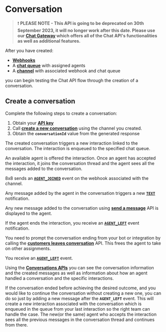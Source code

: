 # Conversation

> ❗️ **PLEASE NOTE - This API is going to be deprecated on 30th September 2023, it will no longer work after this date. Please use our [Chat Gateway](/actions-events/docs/chat-gateway) which offers all of the Chat API's functionalities as well as additional features.**
>
>

After you have created:

* [**Webhooks**](/contactcenter/docs/create-a-webhook)
* A [**chat queue**](https://support.8x8.com/cloud-contact-center/virtual-contact-center/administrators/how-to-create-inbound-queue-8x8-contact-center) with assigned agents
* A [**channel**](/contactcenter/docs/create-a-chat-api-channel) with associated webhook and chat queue

you can begin testing the Chat API flow through the creation of a conversation.

## Create a conversation

Complete the following steps to create a conversation:

1. Obtain your [**API key**](/contactcenter/v2.0/docs/api-key)
2. Call [**create a new conversation**](/contactcenter/reference/createcctransaction) using the channel you created.
3. Obtain the **`conversationId`** value from the generated response

The created conversation triggers a new interaction linked to the conversation. The interaction is enqueued to the specified chat queue.

An available agent is offered the interaction. Once an agent has accepted the interaction, it joins the conversation thread and the agent sees all the messages added to the conversation.

8x8 sends an [**`AGENT_JOINED`**](/contactcenter/docs/webhook-events-reference#agent_joined) event on the webhook associated with the channel.

Any message added by the agent in the conversation triggers a new [**`TEXT`**](/contactcenter/docs/webhook-events-reference#text) notification.

Any new message added to the conversation using [**send a message**](/contactcenter/reference/sendmessagetocctransaction) API is displayed to the agent.

If the agent ends the interaction, you receive an [**`AGENT_LEFT`**](/contactcenter/docs/webhook-events-reference#agent_left) event notification.

You need to prompt the conversation ending from your bot or integration by calling the [**customers leaves conversation**](/contactcenter/reference/customerparticipantleavecctransaction) API. This frees the agent to take on other assignments.

You receive an [**`AGENT_LEFT`**](/contactcenter/docs/webhook-events-reference#agent_left) event.

Using the [**Conversations APIs**](/contactcenter/reference/getcctransactions) you can see the conversation information and the created messages as well as information about how an agent handled a conversation and the specific interactions.

If the conversation ended before achieving the desired outcome, and you would like to continue the conversation without creating a new one, you can do so just by adding a new message after the **`AGENT_LEFT`** event. This will create a new interaction associated with the conversation which is enqueued in the queue from your last interaction so the right team can handle the case. The new(or the same) agent who accepts the interaction sees all the previous messages in the conversation thread and continues from there.
